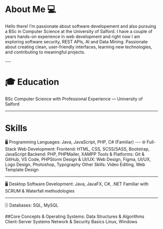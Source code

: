 <h1> About Me 💻</h1>
<p>
Hello there! I’m passionate about software developement and also pursuing a BSc in Computer Science at the University  of Salford. 
I have a couple of years hands-on experience in web development and right now I am exploring software security, REST APIs, AI and Data Mining.
Passionate about creating clean, user-friendly interfaces, learning new technologies, and contributing to meaningful projects.
</p> 
---
<h1>🎓 Education </h1>
BSc Computer Science with Professional Experience — University of Salford

---
<h1>Skills</h1>
🖥 Programming Languages:
Java, JavaScript, PHP, C# (Familiar)
---
🌐 Full-Stack Web Development:
Frontend: HTML, CSS, SCSS/SASS, Bootstrap, JavaScript
Backend: PHP, PHPMailer, XAMPP
Tools & Platforms: Git & GitHub, VS Code, PHPStorm
Design & UI/UX: Web Design, Figma, UI/UX, Logo Design, Photoshop, Typography
Other Skills: Video Editing, Web Template Design

---
🖥 Desktop Software Development:
Java, JavaFX, C#, .NET
Familiar with SCRUM & Waterfall methodologies

---
🗄 Databases:
SQL, MySQL

##Core Concepts & Operating Systems:
Data Structures & Algorithms
Client-Server Systems
Network & Security Basics
Linux, Windows
